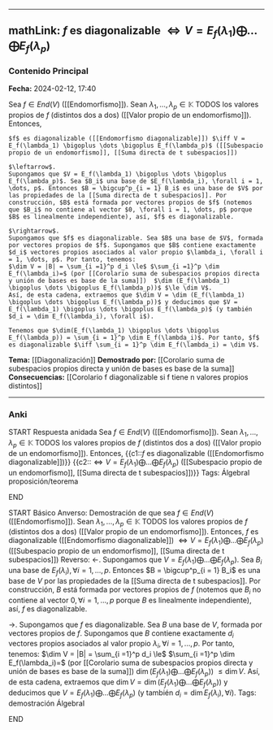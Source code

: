 
---
mathLink: $f$ es diagonalizable $\iff V = E_f(\lambda_1) \bigoplus \dots \bigoplus E_f(\lambda_p)$ 
---
### Contenido Principal

**Fecha:** 2024-02-12, 17:40

Sea $f \in End(V)$ ([[Endomorfismo]]). Sean $\lambda_1, \dots, \lambda_p \in \mathbb K$ TODOS los valores propios de $f$ (distintos dos a dos) ([[Valor propio de un endomorfismo]]). Entonces,

```ad-theorem
$f$ es diagonalizable ([[Endomorfismo diagonalizable]]) $\iff V = E_f(\lambda_1) \bigoplus \dots \bigoplus E_f(\lambda_p)$ ([[Subespacio propio de un endomorfismo]], [[Suma directa de t subespacios]])
```


```ad-proof
$\leftarrow$.
Supongamos que $V = E_f(\lambda_1) \bigoplus \dots \bigoplus E_f(\lambda_p)$. Sea $B_i$ una base de $E_f(\lambda_i), \forall i = 1, \dots, p$. Entonces $B = \bigcup^p_{i = 1} B_i$ es una base de $V$ por las propiedades de la [[Suma directa de t subespacios]]. Por construcción, $B$ está formada por vectores propios de $f$ (notemos que $B_i$ no contiene al vector $0, \forall i = 1, \dots, p$ porque $B$ es linealmente independiente), así, $f$ es diagonalizable.

$\rightarrow$.
Supongamos que $f$ es diagonalizable. Sea $B$ una base de $V$, formada por vectores propios de $f$. Supongamos que $B$ contiene exactamente $d_i$ vectores propios asociados al valor propio $\lambda_i, \forall i = 1, \dots, p$. Por tanto, tenemos: 
$\dim V = |B| = \sum_{i =1}^p d_i \le$ $\sum_{i =1}^p \dim E_f(\lambda_i)=$ (por [[Corolario suma de subespacios propios directa y unión de bases es base de la suma]])  $\dim (E_f(\lambda_1) \bigoplus \dots \bigoplus E_f(\lambda_p))$ $\le \dim V$.
Así, de esta cadena, extraemos que $\dim V = \dim (E_f(\lambda_1) \bigoplus \dots \bigoplus E_f(\lambda_p))$ y deducimos que $V = E_f(\lambda_1) \bigoplus \dots \bigoplus E_f(\lambda_p)$ (y también $d_i = \dim E_f(\lambda_i), \forall i$).
```

```ad-note
Tenemos que $\dim(E_f(\lambda_1) \bigoplus \dots \bigoplus E_f(\lambda_p)) = \sum_{i = 1}^p \dim E_f(\lambda_i)$. Por tanto, $f$ es diagonalizable $\iff \sum_{i = 1}^p \dim E_f(\lambda_i) = \dim V$.
```


**Tema:** [[Diagonalización]]
**Demostrado por:** [[Corolario suma de subespacios propios directa y unión de bases es base de la suma]]
**Consecuencias:** [[Corolario f diagonalizable si f tiene n valores propios distintos]]

---
### Anki

START
Respuesta anidada
Sea $f \in End(V)$ ([[Endomorfismo]]). Sean $\lambda_1, \dots, \lambda_p \in \mathbb K$ TODOS los valores propios de $f$ (distintos dos a dos) ([[Valor propio de un endomorfismo]]). Entonces, {{c1::$f$ es diagonalizable ([[Endomorfismo diagonalizable]])}} {{c2::$\iff V = E_f(\lambda_1) \bigoplus \dots \bigoplus E_f(\lambda_p)$ ([[Subespacio propio de un endomorfismo]], [[Suma directa de t subespacios]])}}
Tags: ÁlgebraI proposición/teorema
<!--ID: 1707764224922-->
END

START
Básico
Anverso: Demostración de que sea $f \in End(V)$ ([[Endomorfismo]]). Sean $\lambda_1, \dots, \lambda_p \in \mathbb K$ TODOS los valores propios de $f$ (distintos dos a dos) ([[Valor propio de un endomorfismo]]). Entonces, $f$ es diagonalizable ([[Endomorfismo diagonalizable]]) $\iff V = E_f(\lambda_1) \bigoplus \dots \bigoplus E_f(\lambda_p)$ ([[Subespacio propio de un endomorfismo]], [[Suma directa de t subespacios]])
Reverso: $\leftarrow$.
Supongamos que $V = E_f(\lambda_1) \bigoplus \dots \bigoplus E_f(\lambda_p)$. Sea $B_i$ una base de $E_f(\lambda_i), \forall i = 1, \dots, p$. Entonces $B = \bigcup^p_{i = 1} B_i$ es una base de $V$ por las propiedades de la [[Suma directa de t subespacios]]. Por construcción, $B$ está formada por vectores propios de $f$ (notemos que $B_i$ no contiene al vector $0, \forall i = 1, \dots, p$ porque $B$ es linealmente independiente), así, $f$ es diagonalizable.

$\rightarrow$.
Supongamos que $f$ es diagonalizable. Sea $B$ una base de $V$, formada por vectores propios de $f$. Supongamos que $B$ contiene exactamente $d_i$ vectores propios asociados al valor propio $\lambda_i, \forall i = 1, \dots, p$. Por tanto, tenemos: 
$\dim V = |B| = \sum_{i =1}^p d_i \le$ $\sum_{i =1}^p \dim E_f(\lambda_i)=$ (por [[Corolario suma de subespacios propios directa y unión de bases es base de la suma]])  $\dim (E_f(\lambda_1) \bigoplus \dots \bigoplus E_f(\lambda_p))$ $\le \dim V$.
Así, de esta cadena, extraemos que $\dim V = \dim (E_f(\lambda_1) \bigoplus \dots \bigoplus E_f(\lambda_p))$ y deducimos que $V = E_f(\lambda_1) \bigoplus \dots \bigoplus E_f(\lambda_p)$ (y también $d_i = \dim E_f(\lambda_i), \forall i$).
Tags: demostración ÁlgebraI
<!--ID: 1707764224934-->
END

